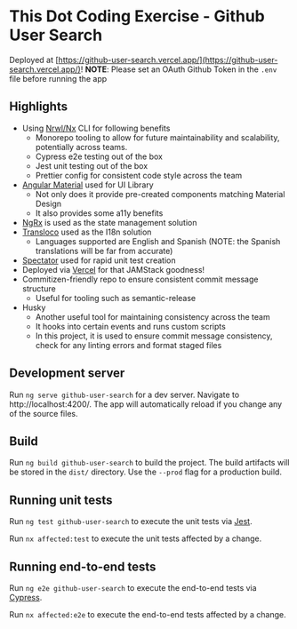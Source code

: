 # This Dot Coding Exercise - Github User Search

Deployed at [https://github-user-search.vercel.app/](https://github-user-search.vercel.app/)!
**NOTE**: Please set an OAuth Github Token in the `.env` file before running the app

## Highlights

- Using [Nrwl/Nx](https://github.com/nwrl/nx) CLI for following benefits
  - Monorepo tooling to allow for future maintainability and scalability, potentially across teams.
  - Cypress e2e testing out of the box
  - Jest unit testing out of the box
  - Prettier config for consistent code style across the team
- [Angular Material](https://material.angular.io) used for UI Library
  - Not only does it provide pre-created components matching Material Design
  - It also provides some a11y benefits
- [NgRx](https://ngrx.io/) is used as the state management solution
- [Transloco](https://ngneat.github.io/transloco/) used as the I18n solution
  - Languages supported are English and Spanish (NOTE: the Spanish translations will be far from accurate)
- [Spectator](https://github.com/ngneat/spectator) used for rapid unit test creation
- Deployed via [Vercel](https://vercel.com/) for that JAMStack goodness!
- Commitizen-friendly repo to ensure consistent commit message structure
  - Useful for tooling such as semantic-release
- Husky
  - Another useful tool for maintaining consistency across the team
  - It hooks into certain events and runs custom scripts
  - In this project, it is used to ensure commit message consistency, check for any linting errors and format staged files

## Development server

Run `ng serve github-user-search` for a dev server. Navigate to http://localhost:4200/. The app will automatically reload if you change any of the source files.

## Build

Run `ng build github-user-search` to build the project. The build artifacts will be stored in the `dist/` directory. Use the `--prod` flag for a production build.

## Running unit tests

Run `ng test github-user-search` to execute the unit tests via [Jest](https://jestjs.io).

Run `nx affected:test` to execute the unit tests affected by a change.

## Running end-to-end tests

Run `ng e2e github-user-search` to execute the end-to-end tests via [Cypress](https://www.cypress.io).

Run `nx affected:e2e` to execute the end-to-end tests affected by a change.
